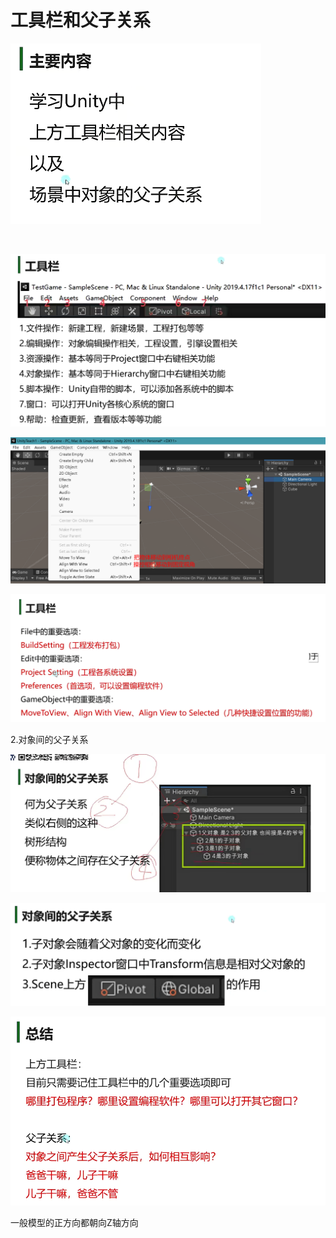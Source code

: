 # 工具栏和父子关系

![e4a1bcd5cb994da315cf55206bbdbe31.png](image/e4a1bcd5cb994da315cf55206bbdbe31.png)

 

![0e845b789a0da25e94912bdb0bdffc52.png](image/0e845b789a0da25e94912bdb0bdffc52.png)

![26cd8f1f1bebe57aacc5759688129103.png](image/26cd8f1f1bebe57aacc5759688129103.png)

![14620e7f867a226f19a64a78982dd251.png](image/14620e7f867a226f19a64a78982dd251.png)

2.对象间的父子关系

![ba56e2972bf69bad041b2f8d46b4f936.png](image/ba56e2972bf69bad041b2f8d46b4f936.png)

![995296ce2e810e7eb9026855963d27ac.png](image/995296ce2e810e7eb9026855963d27ac.png)

![3de90dbab388044be1293e1a80adb5ca.png](image/3de90dbab388044be1293e1a80adb5ca.png)

一般模型的正方向都朝向Z轴方向
